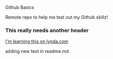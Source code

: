 Github Basics

Remote repo to help me test out my Github skillz!

### This really needs another header

[I'm learning this on lynda.com](http://www.lynda.com)

adding new text in readme.md
